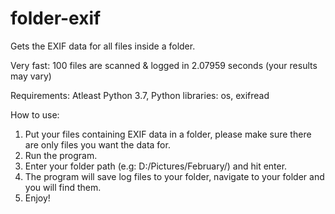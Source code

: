 # folder-exif
Gets the EXIF data for all files inside a folder.

Very fast:
100 files are scanned & logged in 2.07959 seconds (your results may vary)

Requirements:
Atleast Python 3.7, 
Python libraries: os, exifread

How to use:
1. Put your files containing EXIF data in a folder, please make sure there are only files you want the data for.
2. Run the program.
3. Enter your folder path (e.g: D:/Pictures/February/) and hit enter.
4. The program will save log files to your folder, navigate to your folder and you will find them.
5. Enjoy!

